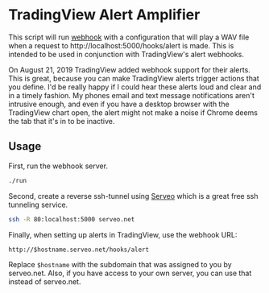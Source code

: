 # TradingView Alert Amplifier

This script will run [webhook](https://github.com/adnanh/webhook) with a
configuration that will play a WAV file when a request to
http://localhost:5000/hooks/alert is made.  This is intended to be used in conjunction
with TradingView's alert webhooks.

On August 21, 2019 TradingView added webhook support for their alerts.  This is great, because you
can make TradingView alerts trigger actions that you define.  I'd be really happy if I could
hear these alerts loud and clear and in a timely fashion.  My phones email and text message
notifications aren't intrusive enough, and even if you have a desktop browser with the TradingView
chart open, the alert might not make a noise if Chrome deems the tab that it's in to be inactive.

## Usage

First, run the webhook server.

```sh
./run
```

Second, create a reverse ssh-tunnel using [Serveo](https://serveo.net/) which is a great free ssh tunneling service.

```sh
ssh -R 80:localhost:5000 serveo.net
```

Finally, when setting up alerts in TradingView, use the webhook URL:

```
http://$hostname.serveo.net/hooks/alert
```

Replace `$hostname` with the subdomain that was assigned to you by serveo.net.  Also, if you have
access to your own server, you can use that instead of serveo.net.
